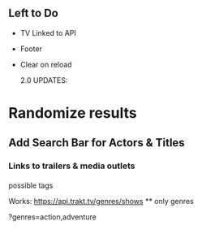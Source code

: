 ## Left to Do

- TV Linked to API

* Footer
* Clear on reload

  2.0 UPDATES:

# Randomize results

## Add Search Bar for Actors & Titles

### Links to trailers & media outlets

####

possible tags

Works:
https://api.trakt.tv/genres/shows
\*\* only genres

?genres=action,adventure
